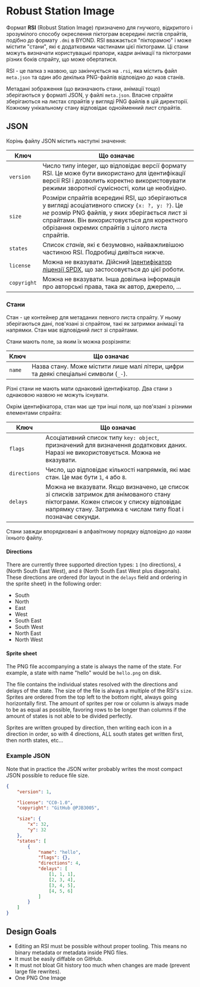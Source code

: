 # Robust Station Image

Формат **RSI** (Robust Station Image) призначено для гнучкого, відкритого і зрозумілого способу <!--Додайте ще одне вихваляння, яке би тут підійшло! --> окреслення піктограм всередині листів спрайтів, подібно до формату `.dmi` в BYOND. RSI вважається "пікторамою" і може містити "стани", які є додатковими частинами цієї піктограми. Ці стани можуть визначати користувацькі прапори, кадри анімації та піктограми різних боків спрайту, що може обертатися.

RSI - це папка з назвою, що закінчується на `.rsi`, яка містить файл `meta.json` та один або декілька PNG-файлів відповідно до назв станів.

Метадані зображення (що визначають стани, анімації тощо) зберігаються у форматі JSON, у файлі `meta.json`. Власне спрайти зберігаються на листах спрайтів у вигляді PNG файлів в цій директорії. Кожному унікальному стану відповідає однойменний лист спрайтів.

## JSON

Корінь файлу JSON містить наступні значення:

Ключ | Що означає
--- | -------
`version` | Число типу integer, що відповідає версії формату RSI. Це може бути використано для ідентифікації версії RSI і дозволить коректно використовувати режими зворотної сумісності, коли це необхідно.
`size` | Розміри спрайтів всередині RSI, що зберігаються у вигляді асоціативного списку `{x: ?, y: ?}`. Це _не_ розмір PNG файлів, у яких зберігається лист зі спрайтами. Він використовується для коректного обрізання окремих спрайтів з цілого листа спрайтів.
`states` | Список _станів_, які є безумовно, найважливішою частиною RSI. Подробиці дивіться нижче.
`license` | Можна не вказувати. Дійсний [Ідентифікатор ліцензії SPDX](https://spdx.org/licenses/), що застосовується до цієї роботи.
`copyright` | Можна не вказувати. Інша довільна інформація про авторські права, така як автор, джерело, ...

### Стани

Стан - це контейнер для метаданих певного листа спрайту. У ньому зберігаються дані, пов'язані зі спрайтом, такі як затримки анімації та напрямки. Стан має відповідний лист зі спрайтами.

Стани мають поле, за яким їх можна розрізняти:

Ключ | Що означає
--- | -------
`name` | Назва стану. Може містити лише малі літери, цифри та деякі спеціальні символи (`_-`).

Різні стани не мають мати однаковий ідентифікатор. Два стани з однаковою назвою не можуть існувати.

Окрім ідентифікатора, стан має ще три інші поля, що пов'язані з різними елементами спрайта:

Ключ | Що означає
--- | -------
`flags` | Асоціативний список типу `key: object`, призначений для визначення додаткових даних. Наразі не використовується. Можна не вказувати.
`directions` | Число, що відповідає кількості напрямків, які має стан. Це має бути `1`, `4` або `8`.
`delays` | Можна не вказувати. Якщо визначено, це список зі списків затримок для анімованого стану піктограми. Кожен список у списку відповідає напрямку стану. Затримка є числам типу float і позначає секунди.

Стани завжди впорядковані в алфавітному порядку відповідно до назви їхнього файлу.

#### Directions

There are currently three supported direction types: `1` (no directions), `4` (North South East West), and `8` (North South East West plus diagonals).
These directions are ordered (for layout in the `delays` field and ordering in the sprite sheet) in the following order:

* South
* North
* East
* West
* South East
* South West
* North East
* North West

#### Sprite sheet

The PNG file accompanying a state is always the name of the state. For example, a state with name "hello" would be `hello.png` on disk.

The file contains the individual states resolved with the directions and delays of the state. The size of the file is always a multiple of the RSI's `size`. Sprites are ordered from the top left to the bottom right, always going horizontally first. The amount of sprites per row or column is always made to be as equal as possible, favoring rows to be longer than columns if the amount of states is not able to be divided perfectly.

Sprites are written grouped by direction, then writing each icon in a direction in order, so with 4 directions, ALL south states get written first, then north states, etc...

### Example JSON

Note that in practice the JSON writer probably writes the most compact JSON possible to reduce file size.

```json
{
    "version": 1,

    "license": "CC0-1.0",
    "copyright": "GitHub @PJB3005",

    "size": {
        "x": 32,
        "y": 32
    },
    "states": [
        {
            "name": "hello",
            "flags": {},
            "directions": 4,
            "delays": [
                [1, 1, 1],
                [2, 3, 4],
                [3, 4, 5],
                [4, 5, 6]
            ]
        }
    ]
}
```

## Design Goals

* Editing an RSI must be possible without proper tooling. This means no binary metadata or metadata inside PNG files.
* It must be easily diffable on GitHub.
* It must not bloat Git history too much when changes are made (prevent large file rewrites).
* One PNG One Image
